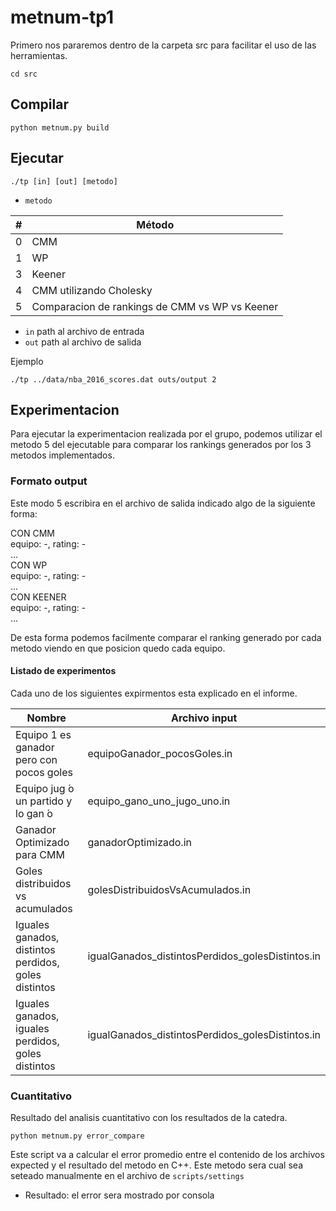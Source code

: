 # metnum-tp1

Primero nos pararemos dentro de la carpeta src para facilitar el uso de las herramientas.

```
cd src
```

## Compilar

```
python metnum.py build
```

## Ejecutar

```
./tp [in] [out] [metodo]
```

- `metodo`

| # | Método |
| - | - |
| 0 | CMM |
| 1 | WP |
| 3 | Keener |
| 4 | CMM utilizando Cholesky |
| 5 | Comparacion de rankings de CMM vs WP vs Keener |

- `in` path al archivo de entrada
- `out` path al archivo de salida

Ejemplo

```
./tp ../data/nba_2016_scores.dat outs/output 2
```

## Experimentacion

Para ejecutar la experimentacion realizada por el grupo, podemos utilizar el metodo 5 del ejecutable para 
comparar los rankings generados por los 3 metodos implementados.

### Formato output

Este modo 5 escribira en el archivo de salida indicado algo de la siguiente forma:

CON CMM  
equipo: -, rating: -  
...  
CON WP  
equipo: -, rating: -  
...  
CON KEENER  
equipo: -, rating: -  
...  

De esta forma podemos facilmente comparar el ranking generado por cada metodo viendo en que posicion quedo cada equipo.

#### Listado de experimentos

Cada uno de los siguientes expirmentos esta explicado en el informe.

| Nombre | Archivo input
| - | - |
| Equipo 1 es ganador pero con pocos goles | equipoGanador_pocosGoles.in |
| Equipo jug ́o un partido y lo gan ́o | equipo_gano_uno_jugo_uno.in |
| Ganador Optimizado para CMM | ganadorOptimizado.in |
| Goles distribuidos vs acumulados | golesDistribuidosVsAcumulados.in |
| Iguales ganados, distintos perdidos, goles distintos | igualGanados_distintosPerdidos_golesDistintos.in |
| Iguales ganados, iguales perdidos, goles distintos | igualGanados_distintosPerdidos_golesDistintos.in |  

### Cuantitativo

Resultado del analisis cuantitativo con los resultados de la catedra.

```
python metnum.py error_compare
```
Este script va a calcular el error promedio entre el contenido de los archivos expected y el resultado del metodo en C++.
Este metodo sera cual sea seteado manualmente en el archivo de `scripts/settings`

- Resultado: el error sera mostrado por consola